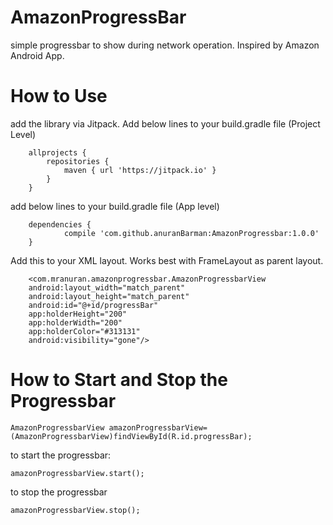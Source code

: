 # AmazonProgressBar

simple progressbar to show during network operation. Inspired by Amazon Android App.

# How to Use

add the library via Jitpack. Add below lines to your build.gradle file (Project Level)

```
	allprojects {
		repositories {
			maven { url 'https://jitpack.io' }
		}
	}
```
add below lines to your build.gradle file (App level)

```
	dependencies {
	        compile 'com.github.anuranBarman:AmazonProgressbar:1.0.0'
	}

```
Add this to your XML layout. Works best with FrameLayout as parent layout.

```
    <com.mranuran.amazonprogressbar.AmazonProgressbarView
    android:layout_width="match_parent"
    android:layout_height="match_parent"
    android:id="@+id/progressBar"
    app:holderHeight="200"
    app:holderWidth="200"
    app:holderColor="#313131"
    android:visibility="gone"/>
```

# How to Start and Stop the Progressbar

```
AmazonProgressbarView amazonProgressbarView=(AmazonProgressbarView)findViewById(R.id.progressBar);
```

to start the progressbar:
```
amazonProgressbarView.start();
```

to stop the progressbar
```
amazonProgressbarView.stop();
```
